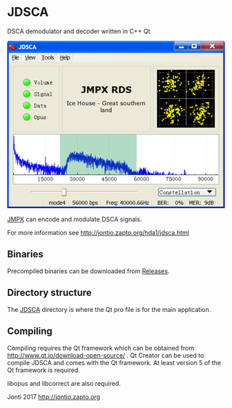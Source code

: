 # JDSCA
DSCA demodulator and decoder written in C++ Qt

![](images/JDSCA.png)

[JMPX] can encode and modulate DSCA signals.

For more information see http://jontio.zapto.org/hda1/jdsca.html

## Binaries

Precompiled binaries can be downloaded from [Releases].

## Directory structure

The [JDSCA](JDSCA) directory is where the Qt pro file is for the main application.

## Compiling

Compiling requires the Qt framework which can be obtained from http://www.qt.io/download-open-source/ . Qt Creator can be used to compile JDSCA and comes with the Qt framework. At least version 5 of the Qt framework is required.

libopus and libcorrect are also required.

Jonti 2017
http://jontio.zapto.org

[OQPSK]: https://en.wikipedia.org/wiki/Phase-shift_keying#Offset_QPSK_.28OQPSK.29
[GMSK]: https://en.wikipedia.org/wiki/Minimum-shift_keying#Gaussian_minimum-shift_keying
[BPSK]: https://en.wikipedia.org/wiki/Phase-shift_keying#Binary_phase-shift_keying_.28BPSK.29
[UDP]: https://en.wikipedia.org/wiki/User_Datagram_Protocol
[SSB]: https://en.wikipedia.org/wiki/Single-sideband_modulation
[Arduino]: https://www.arduino.cc/
[Varicode]: https://en.wikipedia.org/wiki/Varicode
[Spectrum Lab]: http://www.qsl.net/dl4yhf/spectra1.html
[JMSK]: https://github.com/jontio/JMSK
[RTL-SDR]: http://www.rtl-sdr.com/about-rtl-sdr/
[Releases]: https://github.com/jontio/JDSCA/releases
[JMPX]: https://github.com/jontio/JMPX
